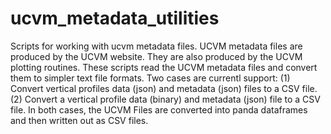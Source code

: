 # ucvm_metadata_utilities
Scripts for working with ucvm metadata files.
UCVM metadata files are produced by the UCVM website.
They are also produced by the UCVM plotting routines.
These scripts read the UCVM metadata files and convert them to simpler text file formats.
Two cases are currentl support:
(1) Convert vertical profiles data (json) and metadata (json) files to a CSV file.
(2) Convert a vertical profile data (binary) and metadata (json) file to a CSV file.
In both cases, the UCVM Files are converted into panda dataframes and then written out as CSV files.
